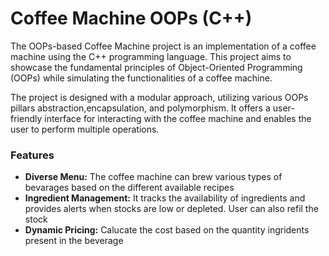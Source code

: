 # Coffee Machine OOPs (C++)

The OOPs-based Coffee Machine project is an implementation of a coffee machine using the C++ programming language. This project aims to showcase the fundamental principles of Object-Oriented Programming (OOPs) while simulating the functionalities of a coffee machine.

The project is designed with a modular approach, utilizing various OOPs pillars abstraction,encapsulation, and polymorphism. It offers a user-friendly interface for interacting with the coffee machine and enables the user to perform multiple operations.

### Features

- **Diverse Menu:** The coffee machine can brew various types of bevarages based on the different available recipes
- **Ingredient Management:** It tracks the availability of ingredients and provides alerts when stocks are low or depleted. User can also refil the stock
- **Dynamic Pricing:** Calucate the cost based on the quantity ingridents present in the beverage
